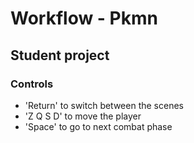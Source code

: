 # Workflow - Pkmn

## Student project

### Controls

- 'Return' to switch between the scenes
- 'Z Q S D' to move the player
- 'Space' to go to next combat phase